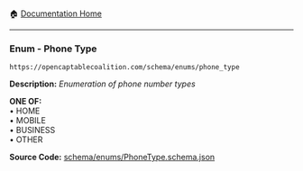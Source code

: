 :house: [Documentation Home](/README.md)

---

### Enum - Phone Type

`https://opencaptablecoalition.com/schema/enums/phone_type`

**Description:** _Enumeration of phone number types_

**ONE OF:**</br>&bull; HOME</br>&bull; MOBILE</br>&bull; BUSINESS</br>&bull; OTHER</br>

**Source Code:** [schema/enums/PhoneType.schema.json](/schema/enums/PhoneType.schema.json)
